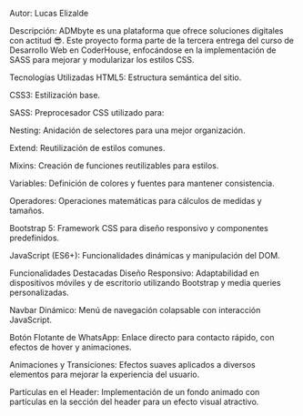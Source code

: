 Autor: Lucas Elizalde

Descripción: ADMbyte es una plataforma que ofrece soluciones digitales con actitud 😎. Este proyecto forma parte de la tercera entrega del curso de Desarrollo Web en CoderHouse, enfocándose en la implementación de SASS para mejorar y modularizar los estilos CSS.

Tecnologías Utilizadas
HTML5: Estructura semántica del sitio.

CSS3: Estilización base.

SASS: Preprocesador CSS utilizado para:

Nesting: Anidación de selectores para una mejor organización.

Extend: Reutilización de estilos comunes.

Mixins: Creación de funciones reutilizables para estilos.

Variables: Definición de colores y fuentes para mantener consistencia.

Operadores: Operaciones matemáticas para cálculos de medidas y tamaños.

Bootstrap 5: Framework CSS para diseño responsivo y componentes predefinidos.

JavaScript (ES6+): Funcionalidades dinámicas y manipulación del DOM.

Funcionalidades Destacadas
Diseño Responsivo: Adaptabilidad en dispositivos móviles y de escritorio utilizando Bootstrap y media queries personalizadas.

Navbar Dinámico: Menú de navegación colapsable con interacción JavaScript.

Botón Flotante de WhatsApp: Enlace directo para contacto rápido, con efectos de hover y animaciones.

Animaciones y Transiciones: Efectos suaves aplicados a diversos elementos para mejorar la experiencia del usuario.

Partículas en el Header: Implementación de un fondo animado con partículas en la sección del header para un efecto visual atractivo.
